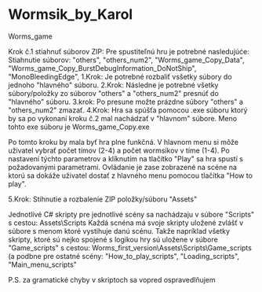 # Wormsik_by_Karol
Worms_game

Krok č.1 stiahnuť súborov ZIP:
Pre spustiteľnú hru je potrebné nasledujúće:
Stiahnutie súborov: "others", "others_num2", "Worms_game_Copy_Data", 
                    "Worms_game_Copy_BurstDebugInformation_DoNotShip",
                    "MonoBleedingEdge",
1.Krok: Je potrebné rozbaliť vsšetky súbory do jednoho "hlavného" súboru.
2.Krok: Následne je potrebné všetky súbory/položky zo súborov
        "others" a "others_num2" presnúť do "hlavného" súboru.
3.krok: Po presune možte prázdne súbory "others" a "others_num2" zmazať.
4.Krok: Hra sa spúšťa pomocou .exe súboru ktorý by sa po vykonaní kroku č.2 mal 
        nachádzať v "hlavnom" súbore. Meno tohto exe súboru je Worms_game_Copy.exe
 
Po tomto kroku by mala byť hra plne funkčná.
V hlavnom menu si môže uživatel vybrať počet tímov (2-4) a počet wormsíkov v tíme (1-4). Po nastavení týchto parametrov a klíknutím na tlačítko "Play"
sa hra spustí s požadovanými parametrami. 
Ovládanie je zase zobrazené na scéne na ktorú sa dokáže uživatel dostať z hlavného menu pomocou tlačítka "How to play".

5.Krok: Stihnutie a rozbalenie ZIP položky/súboru "Assets"

Jednotlívé C# skripty pre jednotlivé scény sa nachádzaju v súbore "Scripts" s cestou: Assets\Scripts
Každá scnéna má svoje skripty uložené zvlášť v súbore s menom ktoré vystihuje danú scénu. Takže napríklad všetky skripty,
ktoré sú nejko spojené s logikou hry sú uložene v súbore "Game_scripts" s cestou: Worms_first_version\Assets\Scripts\Game_scripts
(a podbne pre ostatné scény: "How_to_play_scripts", "Loading_scripts", "Main_menu_scripts"


P.S. za gramatické chyby v skriptoch sa vopred ospravedlňujem
